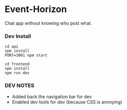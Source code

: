 # Event-Horizon
Chat app without knowing who post what.

### Dev Install
```
cd api
npm install
PORT=3001 npm start

cd frontend
npm install
npm run dev
```

### DEV NOTES
- Added back the navigation bar for dev
- Enabled dev tools for dev (because CSS is annoying)
